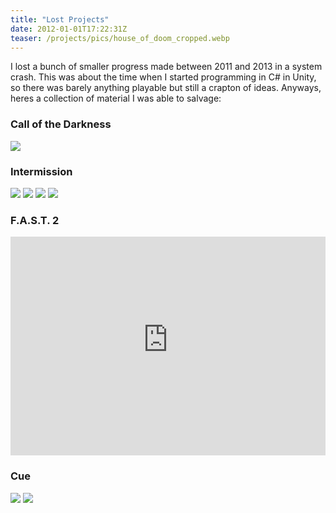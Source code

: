 ```yaml
---
title: "Lost Projects"
date: 2012-01-01T17:22:31Z
teaser: /projects/pics/house_of_doom_cropped.webp
---
```


I lost a bunch of smaller progress made between 2011 and 2013 in a system
crash. This was about the time when I started programming in C# in Unity, so
there was barely anything playable but still a crapton of ideas. Anyways, heres
a collection of material I was able to salvage:

### Call of the Darkness

<img src="/projects/pics/intermission_basement.webp">

### Intermission

<img src="/projects/pics/intermission_menu.webp">
<img src="/projects/pics/intermission.webp">
<img src="/projects/pics/intermission_fields.webp">
<img src="/projects/pics/house_of_doom.webp">

### F.A.S.T. 2

<iframe width="100%" height="350" src="https://www.youtube-nocookie.com/embed/is5YgYIluaU" title="YouTube video player" frameborder="0" allow="accelerometer; autoplay; clipboard-write; encrypted-media; gyroscope; picture-in-picture; web-share" allowfullscreen></iframe>

### Cue

<img src="/projects/pics/cue.webp">
<img src="/projects/pics/cue2.webp">
